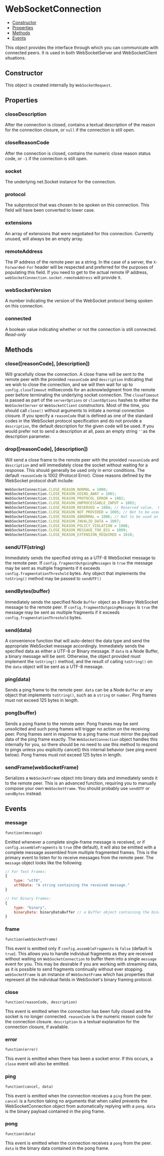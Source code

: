WebSocketConnection
===================

* [Constructor](#constructor)
* [Properties](#properties)
* [Methods](#methods)
* [Events](#events)

This object provides the interface through which you can communicate with connected peers.  It is used in both WebSocketServer and WebSocketClient situations.

Constructor
-----------
This object is created internally by `WebSocketRequest`.

Properties
----------

### closeDescription

After the connection is closed, contains a textual description of the reason for the connection closure, or `null` if the connection is still open.

### closeReasonCode

After the connection is closed, contains the numeric close reason status code, or `-1` if the connection is still open.

### socket

The underlying net.Socket instance for the connection.

### protocol

The subprotocol that was chosen to be spoken on this connection.  This field will have been converted to lower case.

### extensions

An array of extensions that were negotiated for this connection.  Currently unused, will always be an empty array.

### remoteAddress

The IP address of the remote peer as a string.  In the case of a server, the `X-Forwarded-For` header will be respected and preferred for the purposes of populating this field.  If you need to get to the actual remote IP address, `webSocketConnection.socket.remoteAddress` will provide it.

### webSocketVersion

A number indicating the version of the WebSocket protocol being spoken on this connection.

### connected

A boolean value indicating whether or not the connection is still connected.  *Read-only*

Methods
-------
### close([reasonCode], [description])

Will gracefully close the connection.  A close frame will be sent to the remote peer with the provided `reasonCode` and `description` indicating that we wish to close the connection, and we will then wait for up to `config.closeTimeout` milliseconds for an acknowledgment from the remote peer before terminating the underlying socket connection.  The `closeTimeout` is passed as part of the `serverOptions` or `clientOptions` hashes to either the `WebSocketServer` or `WebSocketClient` constructors.  Most of the time, you should call `close()` without arguments to initiate a normal connection closure.  If you specify a `reasonCode` that is defined as one of the standard codes in the WebSocket protocol specification and do not provide a `description`, the default description for the given code will be used.  If you would prefer not to send a description at all, pass an empty string `''`as the description parameter.

### drop([reasonCode], [description])

Will send a close frame to the remote peer with the provided `reasonCode` and `description` and will immediately close the socket without waiting for a response.  This should generally be used only in error conditions.  The default `reasonCode` is 1002 (Protocol Error).  Close reasons defined by the WebSocket protocol draft include:

```javascript
WebSocketConnection.CLOSE_REASON_NORMAL = 1000;
WebSocketConnection.CLOSE_REASON_GOING_AWAY = 1001;
WebSocketConnection.CLOSE_REASON_PROTOCOL_ERROR = 1002;
WebSocketConnection.CLOSE_REASON_UNPROCESSABLE_INPUT = 1003;
WebSocketConnection.CLOSE_REASON_RESERVED = 1004; // Reserved value.  Undefined meaning.
WebSocketConnection.CLOSE_REASON_NOT_PROVIDED = 1005; // Not to be used on the wire
WebSocketConnection.CLOSE_REASON_ABNORMAL = 1006; // Not to be used on the wire
WebSocketConnection.CLOSE_REASON_INVALID_DATA = 1007;
WebSocketConnection.CLOSE_REASON_POLICY_VIOLATION = 1008;
WebSocketConnection.CLOSE_REASON_MESSAGE_TOO_BIG = 1009;
WebSocketConnection.CLOSE_REASON_EXTENSION_REQUIRED = 1010;
```
### sendUTF(string)

Immediately sends the specified string as a UTF-8 WebSocket message to the remote peer.  If `config.fragmentOutgoingMessages` is `true` the message may be sent as multiple fragments if it exceeds `config.fragmentationThreshold` bytes.  Any object that implements the `toString()` method may be passed to `sendUTF()`

### sendBytes(buffer)

Immediately sends the specified Node `Buffer` object as a Binary WebSocket message to the remote peer.  If `config.fragmentOutgoingMessages` is `true` the message may be sent as multiple fragments if it exceeds `config.fragmentationThreshold` bytes.

### send(data)

A convenience function that will auto-detect the data type and send the appropriate WebSocket message accordingly.  Immediately sends the specified data as either a UTF-8 or Binary message.  If `data` is a Node Buffer, a binary message will be sent.  Otherwise, the object provided must implement the `toString()` method, and the result of calling `toString()` on the `data` object will be sent as a UTF-8 message.

### ping(data)

Sends a ping frame to the remote peer.  `data` can be a Node `Buffer` or any object that implements `toString()`, such as a `string` or `number`.  Ping frames must not exceed 125 bytes in length.

### pong(buffer)

Sends a pong frame to the remote peer.  Pong frames may be sent unsolicited and such pong frames will trigger no action on the receiving peer.  Pong frames sent in response to a ping frame must mirror the payload data of the ping frame exactly.  The `WebSocketConnection` object handles this internally for you, so there should be no need to use this method to respond to pings unless you explicitly cancel() this internal behavior (see ping event below).  Pong frames must not exceed 125 bytes in length.

### sendFrame(webSocketFrame)

Serializes a `WebSocketFrame` object into binary data and immediately sends it to the remote peer.  This is an advanced function, requiring you to manually compose your own `WebSocketFrame`.  You should probably use `sendUTF` or `sendBytes` instead.

Events
------
### message
`function(message)`

Emitted whenever a complete single-frame message is received, or if `config.assembleFragments` is `true` (the default), it will also be emitted with a complete message assembled from multiple fragmented frames.  This is the primary event to listen for to receive messages from the remote peer.  The `message` object looks like the following:

```javascript
// For Text Frames:
{
    type: "utf8",
    utf8Data: "A string containing the received message."
}

// For Binary Frames:
{
    type: "binary",
    binaryData: binaryDataBuffer // a Buffer object containing the binary message payload
}
```

### frame
`function(webSocketFrame)`

This event is emitted only if `config.assembleFragments` is `false` (default is `true`).  This allows you to handle individual fragments as they are received without waiting on `WebSocketConnection` to buffer them into a single `message` event for you.  This may be desirable if you are working with streaming data, as it is possible to send fragments continually without ever stopping.  `webSocketFrame` is an instance of `WebSocketFrame` which has properties that represent all the individual fields in WebSocket's binary framing protocol.

### close
`function(reasonCode, description)`

This event is emitted when the connection has been fully closed and the socket is no longer connected.  `reasonCode` is the numeric reason code for the connection closure.  `description` is a textual explanation for the connection closure, if available.

### error
`function(error)`

This event is emitted when there has been a socket error.  If this occurs, a `close` event will also be emitted.

### ping
`function(cancel, data)`

This event is emitted when the connection receives a `ping` from the peer.  `cancel` is a function taking no arguments that when called prevents the WebSocketConnection object from automatically replying with a `pong`. `data` is the binary payload contained in the ping frame.

### pong
`function(data)`

This event is emitted when the connection receives a `pong` from the peer. `data` is the binary data contained in the pong frame.
